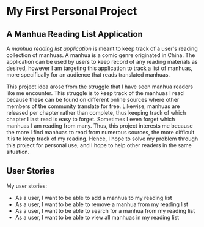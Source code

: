 # My First Personal Project

## **A Manhua Reading List Application**

A *manhua reading list application* is meant to keep track of a user's reading collection of manhuas. A manhua is a comic 
genre originated in China. The application can be used by users to keep record of any reading materials as desired, 
however I am targeting this application to track a list of manhuas, more specifically for an audience that reads 
translated manhuas. 

This project idea arose from the struggle that I have seen manhua readers like me encounter. This struggle is to 
keep track of the manhuas I read because these can be found on different online sources where other members of the 
community translate for free. Likewise, manhuas are released per chapter rather than complete, thus keeping track of 
which chapter I last read is easy to forget. Sometimes I even forget which manhuas I am reading from many. Thus, this 
project interests me because the more I find manhuas to read from numerous sources, the more difficult it is to keep 
track of my reading. Hence, I hope to solve my problem through this project for personal use, and I hope to help other 
readers in the same situation. 
 
## **User Stories**
My user stories:
-	As a user, I want to be able to add a manhua to my reading list
-	As a user, I want to be able to remove a manhua from my reading list
-	As a user, I want to be able to search for a manhua from my reading list
-	As a user, I want to be able to view all manhuas in my reading list 
